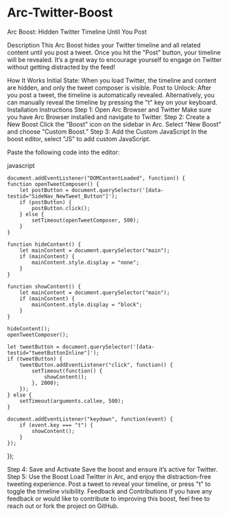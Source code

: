 # Arc-Twitter-Boost
Arc Boost: Hidden Twitter Timeline Until You Post

Description
This Arc Boost hides your Twitter timeline and all related content until you post a tweet. Once you hit the "Post" button, your timeline will be revealed. It’s a great way to encourage yourself to engage on Twitter without getting distracted by the feed!

How It Works
Initial State: When you load Twitter, the timeline and content are hidden, and only the tweet composer is visible.
Post to Unlock: After you post a tweet, the timeline is automatically revealed. Alternatively, you can manually reveal the timeline by pressing the "t" key on your keyboard.
Installation Instructions
Step 1: Open Arc Browser and Twitter
Make sure you have Arc Browser installed and navigate to Twitter.
Step 2: Create a New Boost
Click the "Boost" icon on the sidebar in Arc.
Select "New Boost" and choose "Custom Boost."
Step 3: Add the Custom JavaScript
In the boost editor, select "JS" to add custom JavaScript.

Paste the following code into the editor:

javascript


    document.addEventListener("DOMContentLoaded", function() {
    function openTweetComposer() {
        let postButton = document.querySelector('[data-testid="SideNav_NewTweet_Button"]');
        if (postButton) {
            postButton.click();
        } else {
            setTimeout(openTweetComposer, 500);
        }
    }

    function hideContent() {
        let mainContent = document.querySelector("main");
        if (mainContent) {
            mainContent.style.display = "none";
        }
    }

    function showContent() {
        let mainContent = document.querySelector("main");
        if (mainContent) {
            mainContent.style.display = "block";
        }
    }

    hideContent();
    openTweetComposer();

    let tweetButton = document.querySelector('[data-testid="tweetButtonInline"]');
    if (tweetButton) {
        tweetButton.addEventListener("click", function() {
            setTimeout(function() {
                showContent();
            }, 2000);
        });
    } else {
        setTimeout(arguments.callee, 500);
    }

    document.addEventListener("keydown", function(event) {
        if (event.key === "t") {
            showContent();
        }
    });
});


Step 4: Save and Activate
Save the boost and ensure it’s active for Twitter.
Step 5: Use the Boost
Load Twitter in Arc, and enjoy the distraction-free tweeting experience. Post a tweet to reveal your timeline, or press "t" to toggle the timeline visibility.
Feedback and Contributions
If you have any feedback or would like to contribute to improving this boost, feel free to reach out or fork the project on GitHub.
